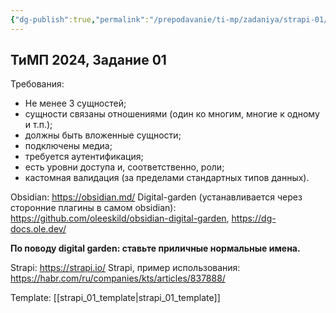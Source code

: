 ```yaml
---
{"dg-publish":true,"permalink":"/prepodavanie/ti-mp/zadaniya/strapi-01/"}
---
```


## ТиМП 2024, Задание 01

Требования: 
- Не менее 3 сущностей;
- сущности связаны отношениями (один ко многим, многие к одному и т.п.);
- должны быть вложенные сущности;
- подключены медиа;
- требуется аутентификация;
- есть уровни доступа и, соответственно, роли;
- кастомная валидация (за пределами стандартных типов данных).

Obsidian: https://obsidian.md/
Digital-garden (устанавливается через сторонние плагины в самом obsidian): https://github.com/oleeskild/obsidian-digital-garden, https://dg-docs.ole.dev/

**По поводу digital garden: ставьте приличные нормальные имена.**

Strapi: https://strapi.io/
Strapi, пример использования: https://habr.com/ru/companies/kts/articles/837888/

Template: [[strapi_01_template\|strapi_01_template]]